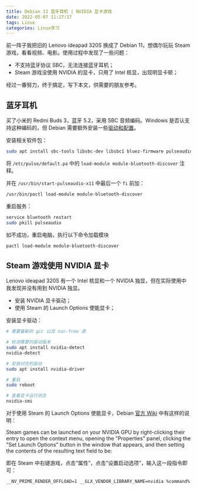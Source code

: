 ```yaml
---
title: Debian 11 蓝牙耳机 | NVIDIA 显卡游戏
date: 2022-05-07 11:27:17
tags: Linux
categories: Linux学习
---
```


前一阵子我把旧的 Lenovo ideapad 320S 换成了 Debian 11，想偶尔玩玩 Steam 游戏，看看视频、电影。使用过程中发现了一些问题：

- 不支持蓝牙协议 SBC，无法连接蓝牙耳机；
- Steam 游戏没使用 NVIDIA 的显卡，只用了 Intel 核显，出现明显卡顿；

经过一番努力，终于搞定，写下本文，供需要的朋友参考。

<!-- more -->

## 蓝牙耳机

买了小米的 Redmi Buds 3，蓝牙 5.2，采用 SBC 音频编码。Windows 是否认支持这种编码的，但 Debian 需要额外安装一些[驱动和配置](https://www.codercto.com/a/74283.html)。

安装相关软件包：

```sh
sudo apt install sbc-tools libsbc-dev libsbc1 bluez-firmware pulseaudio pulseaudio-module-bluetooth pavucontrol
```

将  `/etc/pulse/default.pa` 中的 `load-module module-bluetooth-discover` 注释。

并在 `/usr/bin/start-pulseaudio-x11` 中最后一个 `fi` 前加：

```sh
/usr/bin/pactl load-module module-bluetooth-discover
```

重启服务：

```sh
service bluetooth restart
sudo pkill pulseaudio
```

如不成功，重启电脑，执行以下命令加载模块

```sh
pactl load-module module-bluetooth-discover
```

## Steam 游戏使用 NVIDIA 显卡

Lenovo ideapad 320S 有一个 Intel 核显和一个 NVIDIA 独显，但在实际使用中我发现并没有用到 NVIDIA 独显。

- 安装 NVIDIA 显卡驱动；
- 使用 Steam 的 Launch Options 使能显卡；

安装显卡驱动：

```sh
# 需要最新的 gcc 以及 non-free 源

# 检测需要的驱动版本
sudo apt install nvidia-detect
nvidia-detect

# 安装对应的驱动
sudo apt install nvidia-driver

# 重启
sudo reboot

# 查看显卡运行状态
nvidia-smi
```

对于使用 Steam 的 Launch Options 使能显卡，Debian [官方 Wiki](https://wiki.debian.org/NVIDIA%20Optimus#Using_NVIDIA_PRIME_Render_Offload) 中有这样的说明：

Steam  games can be launched on your NVIDIA GPU by right-clicking their entry  to open the context menu, opening the "Properties" panel, clicking the  "Set Launch Options" button in the window that appears, and then setting the contents of the resulting text field to be: 

即在 Steam 中右键游戏，点击“属性”，点击“设置启动选项”，输入这一段指令即可：

```
__NV_PRIME_RENDER_OFFLOAD=1 __GLX_VENDOR_LIBRARY_NAME=nvidia %command%
```

